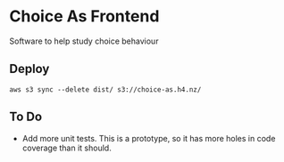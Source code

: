 # Choice As Frontend

Software to help study choice behaviour

## Deploy

`
aws s3 sync --delete dist/ s3://choice-as.h4.nz/
`

## To Do

* Add more unit tests. This is a prototype, so it has more holes in code coverage than it should.
